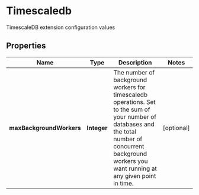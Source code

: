 

# Timescaledb

TimescaleDB extension configuration values

## Properties

| Name | Type | Description | Notes |
|------------ | ------------- | ------------- | -------------|
|**maxBackgroundWorkers** | **Integer** | The number of background workers for timescaledb operations.  Set to the sum of your number of databases and the total number of concurrent background workers you want running at any given point in time. |  [optional] |



